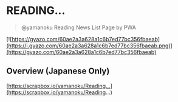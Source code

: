 # READING...

> @yamanoku Reading News List Page by PWA

[![https://gyazo.com/60ae2a3a628a1c6b7ed77bc356fbaeab](https://i.gyazo.com/60ae2a3a628a1c6b7ed77bc356fbaeab.png)](https://gyazo.com/60ae2a3a628a1c6b7ed77bc356fbaeab)

## Overview (Japanese Only)
[https://scrapbox.io/yamanoku/Reading...](https://scrapbox.io/yamanoku/Reading...)